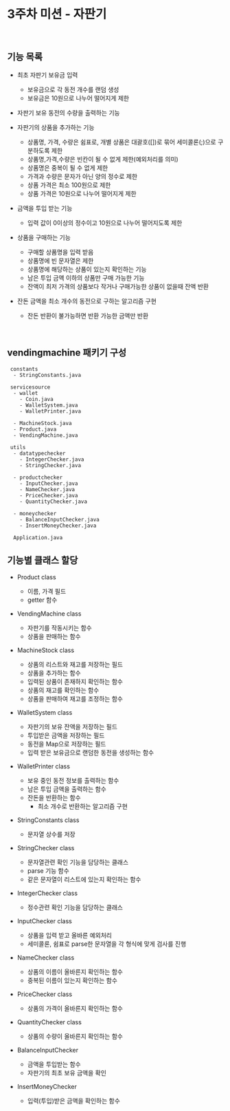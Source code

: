 # 3주차 미션 - 자판기

<br>

## 기능 목록

 - 최초 자판기 보유금 입력
    - 보유금으로 각 동전 개수를 랜덤 생성
    - 보유금은 10원으로 나누어 떨어지게 제한


 - 자판기 보유 동전의 수량을 출력하는 기능
 

 - 자판기의 상품을 추가하는 기능
   - 상품명, 가격, 수량은 쉼표로, 개별 상품은 대괄호([])로 묶어 세미콜론(;)으로 구분하도록 제한
   - 상품명,가격,수량은 빈칸이 될 수 없게 제한(예외처리를 의미)
   - 상품명은 중복이 될 수 없게 제한
   - 가격과 수량은 문자가 아닌 양의 정수로 제한
   - 상품 가격은 최소 100원으로 제한
   - 상품 가격은 10원으로 나누어 떨어지게 제한
 

 - 금액을 투입 받는 기능
   - 입력 값이 0이상의 정수이고 10원으로 나누어 떨어지도록 제한


 - 상품을 구매하는 기능
   - 구매할 상품명을 입력 받음
   - 상품명에 빈 문자열은 제한
   - 상품명에 해당하는 상품이 있는지 확인하는 기능
   - 남은 투입 금액 이하의 상품만 구매 가능한 기능
   - 잔액이 최저 가격의 상품보다 작거나 구매가능한 상품이 없을때 잔액 반환


 - 잔돈 금액을 최소 개수의 동전으로 구하는 알고리즘 구현
   - 잔돈 반환이 불가능하면 반환 가능한 금액만 반환
 
<br>

## vendingmachine 패키기 구성

```
 constants
  - StringConstants.java
  
 servicesource
  - wallet
    - Coin.java
    - WalletSystem.java
    - WalletPrinter.java
    
  - MachineStock.java
  - Product.java
  - VendingMachine.java
  
 utils
  - datatypechecker
    - IntegerChecker.java
    - StringChecker.java
  
  - productchecker
    - InputChecker.java
    - NameChecker.java
    - PriceChecker.java
    - QuantityChecker.java
    
  - moneychecker
    - BalanceInputChecker.java
    - InsertMoneyChecker.java
    
  Application.java 
```


## 기능별 클래스 할당

- Product class
  - 이름, 가격 필드
  - getter 함수

- VendingMachine class 
  - 자판기를 작동시키는 함수
  - 상품을 판매하는 함수

- MachineStock class
  - 상품의 리스트와 재고를 저장하는 필드
  - 상품을 추가하는 함수
  - 입력된 상품이 존재하지 확인하는 함수
  - 상품의 재고를 확인하는 함수
  - 상품을 판매하여 재고를 조정하는 함수

- WalletSystem class
  - 자판기의 보유 잔액을 저장하는 필드
  - 투입받은 금액을 저장하는 필드
  - 동전을 Map으로 저장하는 필드
  - 입력 받은 보유금으로 랜덤한 동전을 생성하는 함수

- WalletPrinter class
  - 보유 중인 동전 정보를 출력하는 함수
  - 남은 투입 금액을 출력하는 함수
  - 잔돈을 반환하는 함수
    - 최소 개수로 반환하는 알고리즘 구현

- StringConstants class
  - 문자열 상수를 저장 

- StringChecker class
  - 문자열관련 확인 기능을 담당하는 클래스
  - parse 기능 함수
  - 같은 문자열이 리스트에 있는지 확인하는 함수

- IntegerChecker class
  - 정수관련 확인 기능을 담당하는 클래스

- InputChecker class
  - 상품을 입력 받고 올바른 예외처리
  - 세미콜론, 쉼표로 parse한 문자열을 각 형식에 맞게 검사를 진행

- NameChecker class
  - 상품의 이름이 올바른지 확인하는 함수
  - 중복된 이름이 있는지 확인하는 함수

- PriceChecker class
  - 상품의 가격이 올바른지 확인하는 함수

- QuantityChecker class
  - 상품의 수량이 올바른지 확인하는 함수

- BalanceInputChecker
  - 금액을 투입받는 함수
  - 자판기의 최초 보유 금액을 확인

- InsertMoneyChecker
  - 입력(투입)받은 금액을 확인하는 함수

